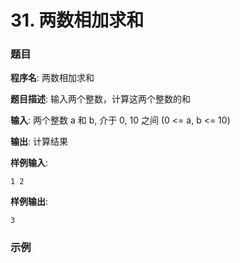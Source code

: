 # 31. 两数相加求和

### 题目

**程序名**: 两数相加求和

**题目描述**: 输入两个整数，计算这两个整数的和

**输入**: 两个整数 a 和 b, 介于 0, 10 之间 (0 <= a, b <= 10)

<!-- 看来mt的语法高亮对markdown不是很友好 -->

**输出**: 计算结果

**样例输入**:

```text
1 2
```

**样例输出**:

```text
3
```

### 示例

```cpp

```